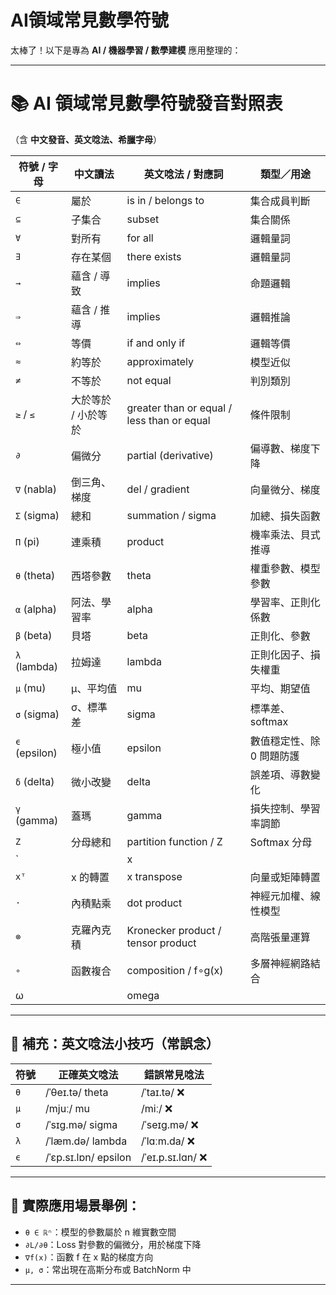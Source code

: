# AI領域常見數學符號

太棒了！以下是專為 **AI / 機器學習 / 數學建模** 應用整理的：

------

# 📚 AI 領域常見數學符號發音對照表

（含 **中文發音、英文唸法、希臘字母**）

| 符號 / 字母   | 中文讀法            | 英文唸法 / 對應詞                          | 類型／用途                |
| ------------- | ------------------- | ------------------------------------------ | ------------------------- |
| `∈`           | 屬於                | is in / belongs to                         | 集合成員判斷              |
| `⊆`           | 子集合              | subset                                     | 集合關係                  |
| `∀`           | 對所有              | for all                                    | 邏輯量詞                  |
| `∃`           | 存在某個            | there exists                               | 邏輯量詞                  |
| `→`           | 蘊含 / 導致         | implies                                    | 命題邏輯                  |
| `⇒`           | 蘊含 / 推導         | implies                                    | 邏輯推論                  |
| `⇔`           | 等價                | if and only if                             | 邏輯等價                  |
| `≈`           | 約等於              | approximately                              | 模型近似                  |
| `≠`           | 不等於              | not equal                                  | 判別類別                  |
| `≥` / `≤`     | 大於等於 / 小於等於 | greater than or equal / less than or equal | 條件限制                  |
| `∂`           | 偏微分              | partial (derivative)                       | 偏導數、梯度下降          |
| `∇` (nabla)   | 倒三角、梯度        | del / gradient                             | 向量微分、梯度            |
| `Σ` (sigma)   | 總和                | summation / sigma                          | 加總、損失函數            |
| `Π` (pi)      | 連乘積              | product                                    | 機率乘法、貝式推導        |
| `θ` (theta)   | 西塔參數            | theta                                      | 權重參數、模型參數        |
| `α` (alpha)   | 阿法、學習率        | alpha                                      | 學習率、正則化係數        |
| `β` (beta)    | 貝塔                | beta                                       | 正則化、參數              |
| `λ` (lambda)  | 拉姆達              | lambda                                     | 正則化因子、損失權重      |
| `μ` (mu)      | μ、平均值           | mu                                         | 平均、期望值              |
| `σ` (sigma)   | σ、標準差           | sigma                                      | 標準差、softmax           |
| `ϵ` (epsilon) | 極小值              | epsilon                                    | 數值穩定性、除 0 問題防護 |
| `δ` (delta)   | 微小改變            | delta                                      | 誤差項、導數變化          |
| `γ` (gamma)   | 蓋瑪                | gamma                                      | 損失控制、學習率調節      |
| `Z`           | 分母總和            | partition function / Z                     | Softmax 分母              |
| `             |                     | x                                          |                           |
| `xᵀ`          | x 的轉置            | x transpose                                | 向量或矩陣轉置            |
| `·`           | 內積點乘            | dot product                                | 神經元加權、線性模型      |
| `⊗`           | 克羅內克積          | Kronecker product / tensor product         | 高階張量運算              |
| `∘`           | 函數複合            | composition / f∘g(x)                       | 多層神經網路結合          |
| ω             |                     | omega                                      |                           |

------

## 🧠 補充：英文唸法小技巧（常誤念）

| 符號 | 正確英文唸法         | 錯誤常見唸法     |
| ---- | -------------------- | ---------------- |
| `θ`  | /ˈθeɪ.tə/ theta      | /ˈtaɪ.tə/ ❌      |
| `μ`  | /mjuː/ mu            | /miː/ ❌          |
| `σ`  | /ˈsɪɡ.mə/ sigma      | /ˈseɪɡ.mə/ ❌     |
| `λ`  | /ˈlæm.də/ lambda     | /ˈlɑːm.da/ ❌     |
| `ϵ`  | /ˈɛp.sɪ.lɒn/ epsilon | /ˈeɪ.p.sɪ.lɑn/ ❌ |

------

## 📌 實際應用場景舉例：

- `θ ∈ ℝⁿ`：模型的參數屬於 n 維實數空間
- `∂L/∂θ`：Loss 對參數的偏微分，用於梯度下降
- `∇f(x)`：函數 f 在 x 點的梯度方向
- `μ, σ`：常出現在高斯分布或 BatchNorm 中

------





